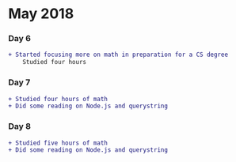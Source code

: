 # May 2018

### Day 6
```diff
+ Started focusing more on math in preparation for a CS degree
    Studied four hours
```

### Day 7
```diff
+ Studied four hours of math
+ Did some reading on Node.js and querystring
```

### Day 8
```diff
+ Studied five hours of math
+ Did some reading on Node.js and querystring
```